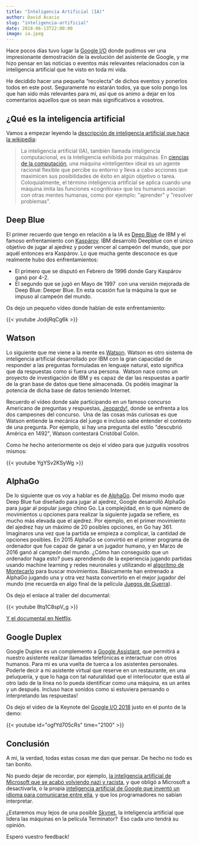 ```yaml
---
title: "Inteligencia Artificial (IA)"
author: David Acacio
slug: "inteligencia-artificial"
date: 2018-06-13T22:00:00
image: ia.jpeg
---
```


Hace pocos días tuvo lugar la [Google I/O](https://events.google.com/io/) donde pudimos ver una impresionante demostración de la evolución del asistente de Google, y me hizo pensar en las noticias o eventos más relevantes relacionados con la inteligencia artificial que he visto en toda mi vida. 

<!--more -->

He decidido hacer una pequeña “recolecta” de dichos eventos y ponerlos todos en este post. Seguramente no estarán todos, ya que solo pongo los que han sido más relevantes para mi, así que os animo a dejar en los comentarios  aquellos que os sean más significativos a vosotros.

## ¿Qué es la inteligencia artificial ##

Vamos a empezar leyendo la [descripción de inteligencia artificial que hace la wikipedia](https://es.wikipedia.org/wiki/Inteligencia_artificial):

> La inteligencia artificial (IA), también llamada inteligencia computacional, es la inteligencia exhibida por máquinas. En [ciencias de la computación](https://es.wikipedia.org/wiki/Ciencias_de_la_computaci%C3%B3n), una máquina «inteligente» ideal es un agente racional flexible que percibe su entorno y lleva a cabo acciones que maximicen sus posibilidades de éxito en algún objetivo o tarea. Coloquialmente, el término inteligencia artificial se aplica cuando una máquina imita las funciones «cognitivas» que los humanos asocian con otras mentes humanas, como por ejemplo: "aprender" y "resolver problemas".

## Deep Blue ##

El primer recuerdo que tengo en relación a la IA es [Deep Blue](https://es.wikipedia.org/wiki/Deep_Blue_(computadora)) de IBM y el famoso enfrentamiento con [Kaspárov](https://es.wikipedia.org/wiki/Gary_Kasp%C3%A1rov). IBM desarrolló Deepblue con el único objetivo de jugar al ajedrez y poder vencer al campeón del mundo, que por aquél entonces era Kaspárov. Lo que mucha gente desconoce es que realmente hubo dos enfrentamientos:
* El primero que se disputó en Febrero de 1996 donde Gary Kaspárov ganó por 4-2.
* El segundo que se jugó en Mayo de 1997  con una versión mejorada de Deep Blue: Deeper Blue. En esta ocasión fue la máquina la que se impuso al campeón del mundo.

Os dejo un pequeño vídeo donde hablan de este enfrentamiento:

{{< youtube JodijRqCg6k >}}

## Watson ##

Lo siguiente que me viene a la mente es [Watson](https://es.wikipedia.org/wiki/Watson_(inteligencia_artificial)). Watson es otro sistema de inteligencia artificial desarrollado por IBM con la gran capacidad de responder a las preguntas formuladas en lenguaje natural, esto significa que da respuestas como si fuera una persona.  Watson nace como un proyecto de investigación de IBM y es capaz de dar las respuestas a partir de la gran base de datos que tiene almacenada. Os podéis imaginar la potencia de dicha base de datos teniendo Internet.

Recuerdo el vídeo donde sale participando en un famoso concurso Americano de preguntas y respuestas, [Jeopardy!](https://es.wikipedia.org/wiki/Jeopardy!), donde se enfrenta a los dos campeones del concurso.  Una de las cosas más curiosas es que Watson entiende la mecánica del juego e incluso sabe entender el contexto de una pregunta. Por ejemplo, si hay una pregunta del estilo "descubrió América en 1492", Watson contestará Cristóbal Colón.

Como he hecho anteriormente os dejo el vídeo para que juzguéis vosotros mismos:

{{< youtube YgYSv2KSyWg >}}

## AlphaGo ##

De lo siguiente que os voy a hablar es de [AlphaGo](https://en.wikipedia.org/wiki/AlphaGo). Del mismo modo que Deep Blue fue diseñado para jugar al ajedrez, Google desarrolló AlphaGo para jugar al popular juego chino Go. La complejidad, en lo que número de movimientos u opciones para realizar la siguiente jugada se refiere, es mucho más elevada que el ajedrez. Por ejemplo, en el primer movimiento del ajedrez hay un máximo de 20 posibles opciones, en Go hay 361. Imaginaros una vez que la partida se empieza a complicar, la cantidad de opciones posibles. En 2015 AlphaGo se convirtió en el primer programa de ordenador que fue capaz de ganar a un jugador humano, y en Marzo de 2016 ganó al campeón del mundo. ¿Cómo han conseguido que un ordenador haga esto? pues aprendiendo de la experiencia jugando partidas usando machine learning y redes neuronales y utilizando el [algoritmo de Montecarlo](https://es.wikipedia.org/wiki/%C3%81rbol_de_b%C3%BAsqueda_Monte_Carlo) para buscar movimientos. Básicamente han entrenado a AlphaGo jugando una y otra vez hasta convertirlo en el mejor jugador del mundo (me recuerda en algo final de la película [Juegos de Guerra](https://en.wikipedia.org/wiki/WarGames)).

Os dejo el enlace al trailer del documental:

{{< youtube 8tq1C8spV_g >}}

[Y el documental en Netflix](https://www.netflix.com/title/80190844).

## Google Duplex ##

Google Duplex es un complemento a [Google Assistant](https://assistant.google.com/), que permitirá a nuestro asistente realizar llamadas telefónicas e interactuar con otros humanos. Para mi es una vuelta de tuerca a los asistentes personales. Poderle decir a mi asistente virtual que reserve en un restaurante, en una peluquería, y que lo haga con tal naturalidad que el interlocutor que está al otro lado de la línea no lo pueda identificar como una máquina, es un antes y un después. Incluso hace sonidos como si estuviera pensando o interpretando las respuestas!

Os dejo el vídeo de la Keynote del [Google I/O 2018](https://events.google.com/io/) justo en el punto de la demo:

{{< youtube id="ogfYd705cRs" time="2100" >}}

## Conclusión ##

A mi, la verdad, todas estas cosas me dan que pensar. De hecho no todo es tan bonito.

No puedo dejar de recordar, por ejemplo, [la inteligencia artificial de Microsoft que se acabó volviendo nazi y racista](http://www.lavanguardia.com/tecnologia/internet/20160325/40672722377/inteligencia-artificial-microsoft-nazi.html), y que obligó a Microsoft a desactivarla, o la propia [inteligencia artificial de Google que inventó un idioma para comunicarse entre ella](https://omicrono.elespanol.com/2016/11/idioma-para-inteligencia-artificial/), y que los programadores no sabían interpretar.

¿Estaremos muy lejos de una posible [Skynet](https://es.wikipedia.org/wiki/Skynet_(Terminator)), la inteligencia artificial que lidera las máquinas en la película Terminator?  Eso cada uno tendrá su opinión.

Espero vuestro feedback!